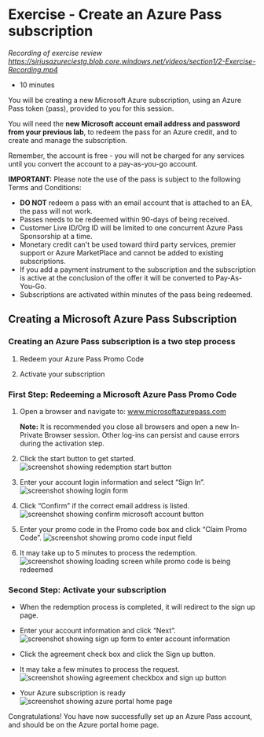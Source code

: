 # Exercise - Create an Azure Pass subscription

_Recording of exercise review_
_<https://siriusazureciestg.blob.core.windows.net/videos/section1/2-Exercise-Recording.mp4>_

* 10 minutes

You will be creating a new Microsoft Azure subscription, using an Azure Pass token (pass), provided to you for this session.

You will need the **new Microsoft account email address and password from your previous lab**, to redeem the pass for an Azure credit, and to create and manage the subscription.

Remember, the account is free - you will not be charged for any services until you convert the account to a pay-as-you-go account.

**IMPORTANT:** Please note the use of the pass is subject to the following Terms and Conditions:

* **DO NOT** redeem a pass with an email account that is attached to an EA, the pass will not work.
* Passes needs to be redeemed within 90-days of being received.
* Customer Live ID/Org ID will be limited to one concurrent Azure Pass Sponsorship at a time.
* Monetary credit can't be used toward third party services, premier support or Azure MarketPlace and cannot be added to existing subscriptions.
* If you add a payment instrument to the subscription and the subscription is active at the conclusion of the offer it will be converted to Pay-As-You-Go.
* Subscriptions are activated within minutes of the pass being redeemed.

## Creating a Microsoft Azure Pass Subscription

### Creating an Azure Pass subscription is a two step process

1. Redeem your Azure Pass Promo Code

2. Activate your subscription

### First Step: Redeeming a Microsoft Azure Pass Promo Code

1. Open a browser and navigate to: www.microsoftazurepass.com

    **Note:** It is recommended you close all browsers and open a new In-Private Browser session. Other log-ins can persist and cause errors during the activation step.

2. Click the start button to get started.
![screenshot showing redemption start button](images/azurepass1.png)

3. Enter your account login information and select “Sign In”.
![screenshot showing login form](images/azurepass2.png)

4. Click “Confirm” if the correct email address is listed.
![screenshot showing confirm microsoft account button](images/azurepass3.png)

5. Enter your promo code in the Promo code box and click “Claim Promo Code”.
![screenshot showing promo code input field](images/azurepass4.png)

6. It may take up to 5 minutes to process the redemption.
![screenshot showing loading screen while promo code is being redeemed](images/azurepass5.png)

### Second Step: Activate your subscription

* When the redemption process is completed, it will redirect to the sign up page.

* Enter your account information and click “Next”.
![screenshot showing sign up form to enter account information](images/azurepass6.png)

* Click the agreement check box and click the Sign up button.

* It may take a few minutes to process the request.
![screenshot showing agreement checkbox and sign up button](images/azurepass7.png)

* Your Azure subscription is ready
![screenshot showing azure portal home page](images/azurepass8.png)

Congratulations! You have now successfully set up an Azure Pass account, and should be on the Azure portal home page.
